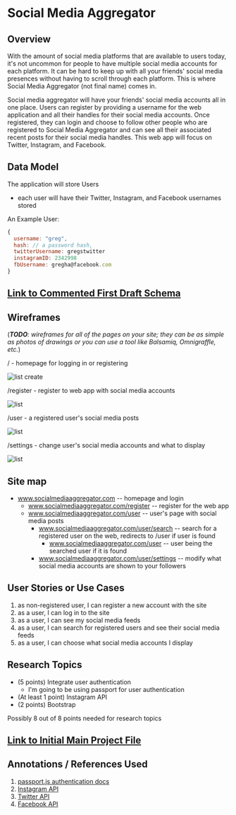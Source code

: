 # Social Media Aggregator 

## Overview

With the amount of social media platforms that are available to users today, it's not uncommon for people to have multiple social media accounts for each platform. It 
can be hard to keep up with all your friends' social media presences without having to scroll through each platform. This is where Social Media Aggregator (not final name) comes in. 

Social media aggregator will have your friends' social media accounts all in one place. Users can register by providing a username for the web application and all their handles for their social media accounts. Once registered, they can login and choose to follow other people who are registered to Social Media Aggregator and can see all their associated recent posts for their social media handles. This web app will focus on Twitter, Instagram, and Facebook.


## Data Model

The application will store Users

* each user will have their Twitter, Instagram, and Facebook usernames stored

An Example User:

```javascript
{
  username: "greg",
  hash: // a password hash,
  twitterUsername: gregstwitter
  instagramID: 2342998
  fbUsername: gregha@facebook.com
}
```


## [Link to Commented First Draft Schema](src/db.js) 


## Wireframes

(___TODO__: wireframes for all of the pages on your site; they can be as simple as photos of drawings or you can use a tool like Balsamiq, Omnigraffle, etc._)

/ - homepage for logging in or registering

![list create](documentation/IMG_2160.jpg)

/register - register to web app with social media accounts

![list](documentation/IMG_2158.jpg)

/user - a registered user's social media posts

![list](documentation/IMG_2159.jpg)

/settings - change user's social media accounts and what to display

![list](documentation/IMG_2161.jpg)

## Site map

* www.socialmediaaggregator.com -- homepage and login
	* www.socialmediaaggregator.com/register -- register for the web app
	* www.socialmediaaggregator.com/user -- user's page with social media posts
		* www.socialmediaaggregator.com/user/search -- search for a registered user on the web, redirects to /user if user is found
			* www.socialmediaaggregator.com/user -- user being the searched user if it is found
		* www.socialmediaaggregator.com/user/settings -- modify what social media accounts are shown to your followers

## User Stories or Use Cases

1. as non-registered user, I can register a new account with the site
2. as a user, I can log in to the site
3. as a user, I can see my social media feeds
4. as a user, I can search for registered users and see their social media feeds
5. as a user, I can choose what social media accounts I display

## Research Topics

* (5 points) Integrate user authentication
    * I'm going to be using passport for user authentication
* (At least 1 point) Instagram API
* (2 points) Bootstrap

Possibly 8 out of 8 points needed for research topics

## [Link to Initial Main Project File](src/app.js) 

## Annotations / References Used

1. [passport.js authentication docs](http://passportjs.org/docs) 
2. [Instagram API](https://www.instagram.com/developer/endpoints/users/) 
3. [Twitter API](https://dev.twitter.com/web/javascript/loading) 
4. [Facebook API](https://developers.facebook.com/docs/javascript/quickstart) 
